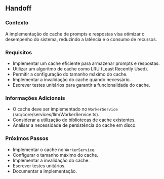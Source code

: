## Handoff

### Contexto

A implementação do cache de prompts e respostas visa otimizar o desempenho do sistema, reduzindo a latência e o consumo de recursos.

### Requisitos

- Implementar um cache eficiente para armazenar prompts e respostas.
- Utilizar um algoritmo de cache como LRU (Least Recently Used).
- Permitir a configuração do tamanho máximo do cache.
- Implementar a invalidação do cache quando necessário.
- Escrever testes unitários para garantir a funcionalidade do cache.

### Informações Adicionais

- O cache deve ser implementado no `WorkerService` (src/core/services/llm/WorkerService.ts).
- Considerar a utilização de bibliotecas de cache existentes.
- Analisar a necessidade de persistência do cache em disco.

### Próximos Passos

- Implementar o cache no `WorkerService`.
- Configurar o tamanho máximo do cache.
- Implementar a invalidação do cache.
- Escrever testes unitários.
- Documentar a implementação.
